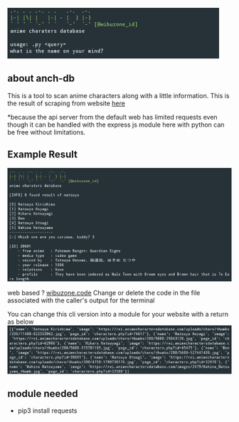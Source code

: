 ![Screenshot](.img/image1.png)
## about anch-db
This is a tool to scan anime characters along with a little information. 
This is the result of scraping from website <a href="animecharactetsdatabase.com">here</a>

*because the api server from the default web has limited requests even though it can be 
handled with the express js module here with python can be free without limitations.
## Example Result
![Screenshot](.img/image2.png)

web based ? <a href="wbzncode.herokuapp.com/AnimeCharactersDatabases">wibuzone.code</a>
Change or delete the code in the file associated with the caller's output for the terminal 


You can change this cli version into a module for your website with a return as below
![Screenshot](.img/image3.png)
## module needed
* pip3 install requests
  
